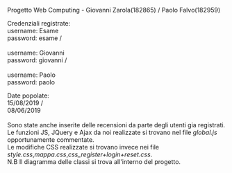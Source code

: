 Progetto Web Computing - Giovanni Zarola(182865) / Paolo Falvo(182959)

Credenziali registrate:  
  username: Esame  
  password: esame /  
  <br>
  username: Giovanni  
  password: giovanni /  
  <br>
  username: Paolo  
  password: paolo  
  
Date popolate:  
  15/08/2019 /  
  08/06/2019  
<br>
Sono state anche inserite delle recensioni da parte degli utenti gia registrati.  
Le funzioni JS, JQuery e Ajax da noi realizzate si trovano nel file *global.js* opportunamente commentate.  
Le modifiche CSS realizzate si trovano invece nei file *style.css*,*mappa.css*,*css_register+login+reset.css*.  
N.B Il diagramma delle classi si trova all'interno del progetto.  
